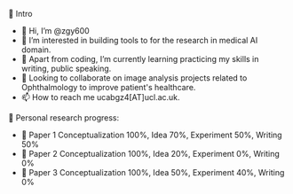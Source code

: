 🎃 Intro
- 👋 Hi, I’m @zgy600
- 👀 I’m interested in building tools to for the research in medical AI domain. 
- 🌱 Apart from coding, I’m currently learning practicing my skills in writing, public speaking.
- 💞️ Looking to collaborate on image analysis projects related to Ophthalmology to improve patient's healthcare.
- 📫 How to reach me ucabgz4[AT]ucl.ac.uk.


🎃 Personal research progress:
- 💪 Paper 1 Conceptualization 100%, Idea 70%, Experiment 50%, Writing 50%
- 💪 Paper 2 Conceptualization 100%, Idea 20%, Experiment 0%, Writing 0%
- 💪 Paper 3 Conceptualization 100%, Idea 50%, Experiment 40%, Writing 0%



<!---
zgy600/zgy600 is a ✨ special ✨ repository because its `README.md` (this file) appears on your GitHub profile.
You can click the Preview link to take a look at your changes.
--->
